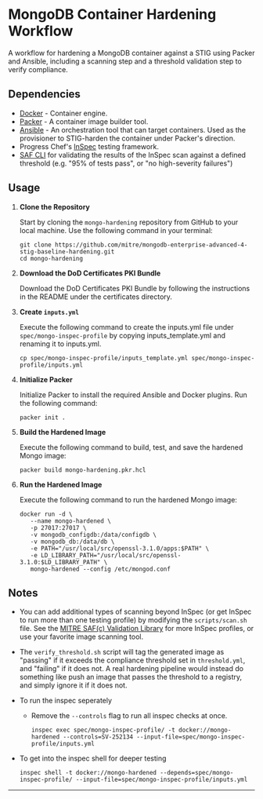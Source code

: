# MongoDB Container Hardening Workflow

A workflow for hardening a MongoDB container against a STIG using Packer and Ansible, including a scanning step and a threshold validation step to verify compliance.

## Dependencies

- [Docker](https://docs.docker.com/get-docker/) - Container engine.
- [Packer](https://developer.hashicorp.com/packer/install) - A container image builder tool.
- [Ansible](https://docs.ansible.com/ansible/latest/installation_guide/index.html) - An orchestration tool that can target containers. Used as the provisioner to STIG-harden the container under Packer's direction.
- Progress Chef's [InSpec](https://docs.chef.io/inspec/install/) testing framework.
- [SAF CLI](https://saf-cli.mitre.org) for validating the results of the InSpec scan against a defined threshold (e.g. "95% of tests pass", or "no high-severity failures")

## Usage

1. **Clone the Repository**

   Start by cloning the `mongo-hardening` repository from GitHub to your local machine. Use the following command in your terminal:

   ```
   git clone https://github.com/mitre/mongodb-enterprise-advanced-4-stig-baseline-hardening.git
   cd mongo-hardening
   ```

2. **Download the DoD Certificates PKI Bundle**

   Download the DoD Certificates PKI Bundle by following the instructions in the README under the certificates directory.

3. **Create `inputs.yml`**

   Execute the following command to create the inputs.yml file under `spec/mongo-inspec-profile` by copying inputs_template.yml and renaming it to inputs.yml.

   ```
   cp spec/mongo-inspec-profile/inputs_template.yml spec/mongo-inspec-profile/inputs.yml
   ```

4. **Initialize Packer**

   Initialize Packer to install the required Ansible and Docker plugins. Run the following command:

   ```
   packer init .
   ```

5. **Build the Hardened Image**

   Execute the following command to build, test, and save the hardened Mongo image:

   ```
   packer build mongo-hardening.pkr.hcl
   ```

6. **Run the Hardened Image**

   Execute the following command to run the hardened Mongo image:

   ```
   docker run -d \
      --name mongo-hardened \
      -p 27017:27017 \
      -v mongodb_configdb:/data/configdb \
      -v mongodb_db:/data/db \
      -e PATH="/usr/local/src/openssl-3.1.0/apps:$PATH" \
      -e LD_LIBRARY_PATH="/usr/local/src/openssl-3.1.0:$LD_LIBRARY_PATH" \
      mongo-hardened --config /etc/mongod.conf
   ```

## Notes

- You can add additional types of scanning beyond InSpec (or get InSpec to run more than one testing profile) by modifying the `scripts/scan.sh` file. See the [MITRE SAF(c) Validation Library](https://saf.mitre.org/#/validate) for more InSpec profiles, or use your favorite image scanning tool.

- The `verify_threshold.sh` script will tag the generated image as "passing" if it exceeds the compliance threshold set in `threshold.yml`, and "failing" if it does not. A real hardening pipeline would instead do something like push an image that passes the threshold to a registry, and simply ignore it if it does not.

- To run the inspec seperately

  - Remove the `--controls` flag to run all inspec checks at once.

    ```
    inspec exec spec/mongo-inspec-profile/ -t docker://mongo-hardened --controls=SV-252134 --input-file=spec/mongo-inspec-profile/inputs.yml
    ```

- To get into the inspec shell for deeper testing

  ```
  inspec shell -t docker://mongo-hardened --depends=spec/mongo-inspec-profile/ --input-file=spec/mongo-inspec-profile/inputs.yml
  ```

---
